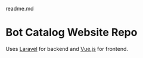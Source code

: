 readme.md

# Bot Catalog Website Repo
Uses [Laravel](https://laravel.com/docs/5.5) for backend and [Vue.js](https://vuejs.org/) for frontend.